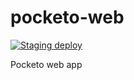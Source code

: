 # pocketo-web

[![Staging deploy](https://github.com/pocketo-app/pocketo-web/actions/workflows/staging-deploy.yml/badge.svg)](https://github.com/pocketo-app/pocketo-web/actions/workflows/staging-deploy.yml)

Pocketo web app
